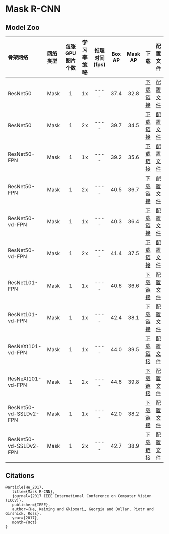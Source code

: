 # Mask R-CNN

## Model Zoo

| 骨架网络              | 网络类型       | 每张GPU图片个数 | 学习率策略 |推理时间(fps) | Box AP | Mask AP |                           下载                          | 配置文件 |
| :------------------- | :------------| :-----: | :-----: | :------------: | :-----: | :-----: | :-----------------------------------------------------: | :-----: |
| ResNet50             | Mask         |    1    |   1x    |     ----     |  37.4  |    32.8    | [下载链接](https://paddledet.bj.bcebos.com/models/mask_rcnn_r50_1x_coco.pdparams) | [配置文件](https://github.com/PaddlePaddle/PaddleDetection/tree/develop/configs/mask_rcnn/mask_rcnn_r50_1x_coco.yml) |
| ResNet50             | Mask         |    1    |   2x    |     ----     |  39.7  |    34.5    | [下载链接](https://paddledet.bj.bcebos.com/models/mask_rcnn_r50_2x_coco.pdparams) | [配置文件](https://github.com/PaddlePaddle/PaddleDetection/tree/develop/configs/mask_rcnn/mask_rcnn_r50_2x_coco.yml) |
| ResNet50-FPN         | Mask         |    1    |   1x    |     ----     |  39.2  |    35.6    | [下载链接](https://paddledet.bj.bcebos.com/models/mask_rcnn_r50_fpn_1x_coco.pdparams) | [配置文件](https://github.com/PaddlePaddle/PaddleDetection/tree/develop/configs/mask_rcnn/mask_rcnn_r50_fpn_1x_coco.yml) |
| ResNet50-FPN         | Mask         |    1    |   2x    |     ----     |  40.5  |    36.7    | [下载链接](https://paddledet.bj.bcebos.com/models/mask_rcnn_r50_fpn_2x_coco.pdparams) | [配置文件](https://github.com/PaddlePaddle/PaddleDetection/tree/develop/configs/mask_rcnn/mask_rcnn_r50_fpn_2x_coco.yml) |
| ResNet50-vd-FPN         | Mask         |    1    |   1x    |     ----     |  40.3  |    36.4    | [下载链接](https://paddledet.bj.bcebos.com/models/mask_rcnn_r50_vd_fpn_1x_coco.pdparams) | [配置文件](https://github.com/PaddlePaddle/PaddleDetection/tree/develop/configs/mask_rcnn/mask_rcnn_r50_vd_fpn_1x_coco.yml) |
| ResNet50-vd-FPN         | Mask         |    1    |   2x    |     ----     |  41.4  |    37.5    | [下载链接](https://paddledet.bj.bcebos.com/models/mask_rcnn_r50_vd_fpn_2x_coco.pdparams) | [配置文件](https://github.com/PaddlePaddle/PaddleDetection/tree/develop/configs/mask_rcnn/mask_rcnn_r50_vd_fpn_2x_coco.yml) |
| ResNet101-FPN         | Mask         |    1    |   1x    |     ----     |  40.6  |    36.6    | [下载链接](https://paddledet.bj.bcebos.com/models/mask_rcnn_r101_fpn_1x_coco.pdparams) | [配置文件](https://github.com/PaddlePaddle/PaddleDetection/tree/develop/configs/mask_rcnn/mask_rcnn_r101_fpn_1x_coco.yml) |
| ResNet101-vd-FPN         | Mask         |    1    |   1x    |     ----     |  42.4  |    38.1    | [下载链接](https://paddledet.bj.bcebos.com/models/mask_rcnn_r101_vd_fpn_1x_coco.pdparams) | [配置文件](https://github.com/PaddlePaddle/PaddleDetection/tree/develop/configs/mask_rcnn/mask_rcnn_r101_vd_fpn_1x_coco.yml) |
| ResNeXt101-vd-FPN        | Mask         |    1    |   1x    |     ----     |  44.0  |    39.5   | [下载链接](https://paddledet.bj.bcebos.com/models/mask_rcnn_x101_vd_64x4d_fpn_1x_coco.pdparams) | [配置文件](https://github.com/PaddlePaddle/PaddleDetection/tree/develop/configs/mask_rcnn/mask_rcnn_x101_vd_64x4d_fpn_1x_coco.yml) |
| ResNeXt101-vd-FPN        | Mask         |    1    |   2x    |     ----     |  44.6  |    39.8   | [下载链接](https://paddledet.bj.bcebos.com/models/mask_rcnn_x101_vd_64x4d_fpn_2x_coco.pdparams) | [配置文件](https://github.com/PaddlePaddle/PaddleDetection/tree/develop/configs/mask_rcnn/mask_rcnn_x101_vd_64x4d_fpn_2x_coco.yml) |
| ResNet50-vd-SSLDv2-FPN   | Mask       |    1    |   1x    |     ----     |  42.0  |    38.2    | [下载链接](https://paddledet.bj.bcebos.com/models/mask_rcnn_r50_vd_fpn_ssld_1x_coco.pdparams) | [配置文件](https://github.com/PaddlePaddle/PaddleDetection/tree/develop/configs/mask_rcnn/mask_rcnn_r50_vd_fpn_ssld_1x_coco.yml) |
| ResNet50-vd-SSLDv2-FPN   | Mask       |    1    |   2x    |     ----     |  42.7  |    38.9    | [下载链接](https://paddledet.bj.bcebos.com/models/mask_rcnn_r50_vd_fpn_ssld_2x_coco.pdparams) | [配置文件](https://github.com/PaddlePaddle/PaddleDetection/tree/develop/configs/mask_rcnn/mask_rcnn_r50_vd_fpn_ssld_2x_coco.yml) |


## Citations
```
@article{He_2017,
   title={Mask R-CNN},
   journal={2017 IEEE International Conference on Computer Vision (ICCV)},
   publisher={IEEE},
   author={He, Kaiming and Gkioxari, Georgia and Dollar, Piotr and Girshick, Ross},
   year={2017},
   month={Oct}
}
```
